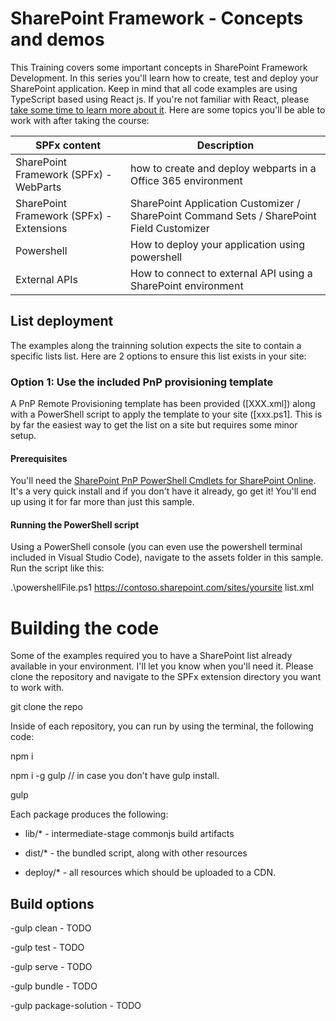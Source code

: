 # SharePoint Framework - Concepts and demos

  

This Training covers some important concepts in SharePoint Framework Development. In this series you'll learn how to create, test and deploy your SharePoint application. Keep in mind that all code examples are using TypeScript based using React js. If you're not familiar with React, please [take some time to learn more about it](https://reactjs.org/).  Here are some topics you'll be able to work with after taking the course:

| SPFx content | Description |
|--|--|
|SharePoint Framework (SPFx) - WebParts  | how to create and deploy webparts in a Office 365 environment |
|SharePoint Framework (SPFx) - Extensions | SharePoint Application Customizer / SharePoint Command Sets /              SharePoint Field Customizer 
 | Powershell 	| How to deploy your application using powershell|
 | External APIs| How to connect to external API using a SharePoint environment|
  
## List deployment

The examples along the trainning solution expects the site to contain a  specific lists  list. Here are 2 options to ensure this list exists in your site:

### Option 1: Use the included PnP provisioning template

A PnP Remote Provisioning template has been provided ([XXX.xml]) along with a PowerShell script to apply the template to your site ([xxx.ps1]. This is by far the easiest way to get the list on a site but requires some minor setup.

#### Prerequisites

You'll need the  [SharePoint PnP PowerShell Cmdlets for SharePoint Online](https://github.com/SharePoint/PnP-PowerShell). It's a very quick install and if you don't have it already, go get it! You'll end up using it for far more than just this sample.

#### Running the PowerShell script

Using a PowerShell console (you can even use the powershell terminal included in Visual Studio Code), navigate to the assets folder in this sample. Run the script like this:

.\powershellFile.ps1 https://contoso.sharepoint.com/sites/yoursite list.xml

# Building the code

  

Some of the examples required you to have a SharePoint list already available in your environment. I'll let you know when you'll need it. Please clone the repository and navigate to the SPFx extension directory you want to work with.

  

git clone the repo

  

Inside of each repository, you can run by using the terminal, the following code:

  

npm i

npm i -g gulp // in case you don't have gulp install.

gulp

  

Each package produces the following:

  

- lib/* - intermediate-stage commonjs build artifacts

- dist/* - the bundled script, along with other resources

- deploy/* - all resources which should be uploaded to a CDN.

  
  

## Build options

  

-gulp clean - TODO

-gulp test - TODO

-gulp serve - TODO

-gulp bundle - TODO

-gulp package-solution - TODO

  
  
